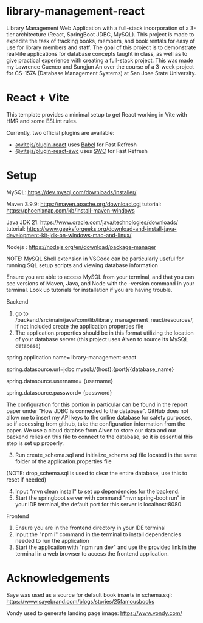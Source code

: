 # library-management-react
 Library Management Web Application with a full-stack incorporation of a 3-tier architecture (React, SpringBoot JDBC, MySQL). This project is made to expedite the task of tracking books, members, and book rentals for easy of use for library members and staff. The goal of this project is to demonstrate real-life applications for database concepts taught in class, as well as to give practical experience with creating a full-stack project. This was made my Lawrence Cuenco and Sungjun An over the course of a 3-week project for CS-157A (Database Management Systems) at San Jose State University.

# React + Vite

This template provides a minimal setup to get React working in Vite with HMR and some ESLint rules.

Currently, two official plugins are available:

- [@vitejs/plugin-react](https://github.com/vitejs/vite-plugin-react/blob/main/packages/plugin-react/README.md) uses [Babel](https://babeljs.io/) for Fast Refresh
- [@vitejs/plugin-react-swc](https://github.com/vitejs/vite-plugin-react-swc) uses [SWC](https://swc.rs/) for Fast Refresh

# Setup

MySQL: https://dev.mysql.com/downloads/installer/

Maven 3.9.9: https://maven.apache.org/download.cgi tutorial: https://phoenixnap.com/kb/install-maven-windows

Java JDK 21: https://www.oracle.com/java/technologies/downloads/ tutorial: https://www.geeksforgeeks.org/download-and-install-java-development-kit-jdk-on-windows-mac-and-linux/

Nodejs : https://nodejs.org/en/download/package-manager

NOTE: MySQL Shell extension in VSCode can be particularly useful for running SQL setup scripts and viewing database information

Ensure you are able to access MySQL from your terminal, and that you can see versions of Maven, Java, and Node with the -version command in your terminal.
Look up tutorials for installation if you are having trouble.

Backend
1. go to /backend/src/main/java/com/lib/library_management_react/resources/, if not included create the application.properties file
2. The application.properties should be in this format utilizing the location of your database server (this project uses Aiven to source its MySQL database)

spring.application.name=library-management-react

spring.datasource.url=jdbc:mysql://{host}:{port}/{database_name}

spring.datasource.username= {username}

spring.datasource.password= {password}

The configuration for this portion in particular can be found in the report paper under "How JDBC is connected to the database". GitHub does not allow me to insert my API keys to the online database for safety purposes, so if accessing from github, take the configuration information from the paper. We use a cloud databse from Aiven to store our data and our backend relies on this file to connect to the database, so it is essential this step is set up properly.

3. Run create_schema.sql and initialize_schema.sql file located in the same folder of the application.properties file

(NOTE: drop_schema.sql is used to clear the entire database, use this to reset if needed)

4. Input "mvn clean install" to set up dependencies for the backend.
5. Start the springboot server with command "mvn spring-boot:run" in your IDE terminal, the default port for this server is localhost:8080

Frontend
1. Ensure you are in the frontend directory in your IDE terminal
2. Input the "npm i" command in the terminal to install dependencies needed to run the application
3. Start the application with "npm run dev" and use the provided link in the terminal in a web browser to access the frontend application.

# Acknowledgements

Saye was used as a source for default book inserts in schema.sql: https://www.sayebrand.com/blogs/stories/25famousbooks

Vondy used to generate landing page image: https://www.vondy.com/